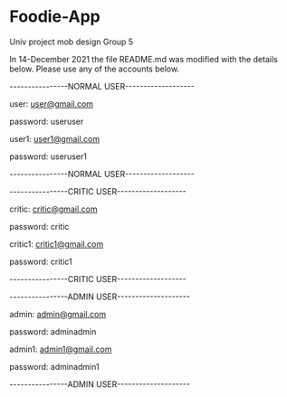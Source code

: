 # Foodie-App
Univ project mob design Group 5

In 14-December 2021 the file README.md was modified with the details below.
Please use any of the accounts below.

----------------NORMAL USER-------------------

user: user@gmail.com

password: useruser


user1: user1@gmail.com

password: useruser1


----------------NORMAL USER-------------------



----------------CRITIC USER-------------------

critic: critic@gmail.com

password: critic



critic1: critic1@gmail.com

password: critic1

----------------CRITIC USER-------------------



----------------ADMIN USER--------------------

admin: admin@gmail.com

password: adminadmin


admin1: admin1@gmail.com

password: adminadmin1

----------------ADMIN USER--------------------


